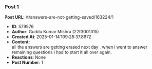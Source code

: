### Post 1
**Post URL**: /t/answers-are-not-getting-saved/163224/1
- **ID**: 579576
- **Author**: Guddu Kumar Mishra  (22f3001315)
- **Created At**: 2025-01-14T09:28:37.867Z
- **Content**:  
  all  the answers are getting erased next day  . when i went to answer remaining questions i had to start it all over again.
- **Reactions**: None
- **Post Number**: 1


